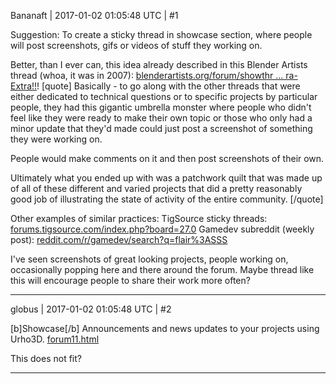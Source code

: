 Bananaft | 2017-01-02 01:05:48 UTC | #1

Suggestion: To create a sticky thread in showcase section, where people will post screenshots, gifs or videos of stuff they working on.

Better, than I ever can, this idea already described in this Blender Artists thread (whoa, it was in 2007): [blenderartists.org/forum/showthr ... ra-Extra!!](http://blenderartists.org/forum/showthread.php?87334-Screenshot-Extra-Extra!!)!
[quote]
Basically - to go along with the other threads that were either dedicated to technical questions or to specific projects by particular people, they had this gigantic umbrella monster where people who didn't feel like they were ready to make their own topic or those who only had a minor update that they'd made could just post a screenshot of something they were working on.

People would make comments on it and then post screenshots of their own.

Ultimately what you ended up with was a patchwork quilt that was made up of all of these different and varied projects that did a pretty reasonably good job of illustrating the state of activity of the entire community.
[/quote]

Other examples of similar practices:
TigSource sticky threads: [forums.tigsource.com/index.php?board=27.0](http://forums.tigsource.com/index.php?board=27.0)
Gamedev subreddit (weekly post): [reddit.com/r/gamedev/search?q=flair%3ASSS](https://www.reddit.com/r/gamedev/search?q=flair%3ASSS)

I've seen screenshots of great looking projects, people working on, occasionally popping here and there around the forum. Maybe thread like this will encourage people to share their work more often?

-------------------------

globus | 2017-01-02 01:05:48 UTC | #2

[b]Showcase[/b]
 Announcements and news updates to your projects using Urho3D.
[forum11.html](http://urho3d.prophpbb.com/forum11.html)

This does not fit?

-------------------------

